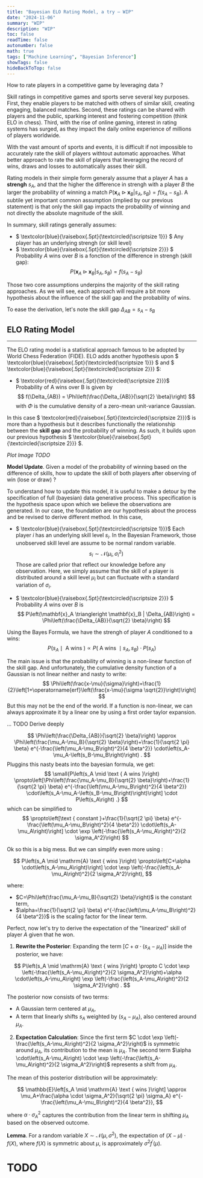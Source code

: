 ```yaml
---
title: "Bayesian ELO Rating Model, a try — WIP"
date: "2024-11-06"
summary: "WIP"
description: "WIP"
toc: false
readTime: false
autonumber: false
math: true
tags: ["Machine Learning", "Bayesian Inference"]
showTags: false
hideBackToTop: false
---
```


How to rate players in a competitive game by leveraging data ?

Skill ratings in competitive games and sports serve several key purposes.
First, they enable players to be matched with others of similar skill, creating engaging, balanced matches.
Second, these ratings can be shared with players and the public, sparking interest and fostering competition (think ELO in chess).
Third, with the rise of online gaming, interest in rating systems has surged, as they impact the daily online experience of millions of players worldwide.

With the vast amount of sports and events, it is difficult if not impossible to accurately rate the skill of players withtout automatic approaches.
What better approach to rate the skill of players that leveraging the record of wins, draws and losses to automatically asses their skill.

Rating models in their simple form generaly assume that a player $A$ has a  **strengh** $s_A$, and that the higher the difference in strengh with a player $B$ the larger the probability of winning a match $P\left(\mathbf{x}_A \triangleright \mathbf{x}_B | s_A, s_B\right) = f(s_A - s_B)$. 
A subtile yet important common assumption (implied by our previous statement) is that only the skill gap impacts the probability of winning and not directly the absolute magnitude of the skill.

In summary, skill ratings generally assumes: 
- $ \textcolor{blue}{\raisebox{.5pt}{\textcircled{\scriptsize 1}}} $ Any player has an underlying strengh (or skill level)
- $ \textcolor{blue}{\raisebox{.5pt}{\textcircled{\scriptsize 2}}} $ Probability $A$ wins over $B$ is a fonction of the difference in strengh (skill gap):
$$
P\left(\mathbf{x}_A \triangleright \mathbf{x}_B | s_A, s_B\right) = f(s_A - s_B)
$$

Those two core assumptions underpins the majority of the skill rating approaches. 
As we will see, each approach will require a bit more hypothesis about the influence of the skill gap and the probability of wins.

To ease the derivation, let's note the skill gap $\Delta_{AB} = s_A - s_B$

## ELO Rating Model
---

The ELO rating model is a statistical approach famous to be adopted by World Chess Federation (FIDE).
ELO adds another hypothesis upon  $ \textcolor{blue}{\raisebox{.5pt}{\textcircled{\scriptsize 1}}} $ and $ \textcolor{blue}{\raisebox{.5pt}{\textcircled{\scriptsize 2}}} $: 

- $ \textcolor{red}{\raisebox{.5pt}{\textcircled{\scriptsize 2}}}$ Probability of A wins over B is given by 
$$ f(\Delta_{AB}) = \Phi\left(\frac{\Delta_{AB}}{\sqrt{2} \beta}\right) $$
with $\Phi$ is the cumulative density of a zero-mean unit-variance Gaussian. 

In this case $ \textcolor{red}{\raisebox{.5pt}{\textcircled{\scriptsize 2}}}$ is more than a hypothesis but it describes functionally the relationship between the **skill gap** and the probability of winning.
As such, it builds upon our previous hypothesis $ \textcolor{blue}{\raisebox{.5pt}{\textcircled{\scriptsize 2}}} $.

*Plot Image TODO*

**Model Update**. Given a model of the probability of winning based on the difference of skills, how to update the skill of both players after observing of win (lose or draw) ?

To understand how to update this model, it is useful to make a detour by the specification of  full (bayesian) data generative process.
This specification is the hypothesis space upon which we believe the observations are generated. 
In our case, the foundation are our hypothesis about the process and be revised to derive different method. 
In this case,  

- $ \textcolor{blue}{\raisebox{.5pt}{\textcircled{\scriptsize 1}}}$ Each player $i$ has an underlying skill level $s_i$. In the Bayesian Framework, those unobserved skill level are assume to be normal random variable.
$$
s_i \sim \mathcal{N}\left(\mu_i, \sigma_i^2\right)
$$
Those are called prior that reflect our knowledge before any observation. 
Here, we simply assume that the skill of a player is distributed around a skill level $\mu_i$ but can fluctuate with a standard variation of $\sigma_i$.

- $ \textcolor{blue}{\raisebox{.5pt}{\textcircled{\scriptsize 2}}} $ Probability $A$ wins over $B$ is
$$
P\left(\mathbf{x}_A \triangleright \mathbf{x}_B | \Delta_{AB}\right) = \Phi\left(\frac{\Delta_{AB}}{\sqrt{2} \beta}\right)
$$

Using the Bayes Formula, we have the strengh of player $A$ conditioned to a wins:
$$
P\left(s_A \mid \text { A wins }\right) \propto P\left(\mathrm{~A} \text { wins } \mid s_A, s_B\right) \cdot P\left(s_A\right) 
$$

The main issue is that the probability of winning is a non-linear function of the skill gap.
And unfortunately, the cumulative density function of a Gaussian is not linear neither and nasty to write:
$$
\Phi\left(\frac{x-\mu}{\sigma}\right)=\frac{1}{2}\left[1+\operatorname{erf}\left(\frac{x-\mu}{\sigma \sqrt{2}}\right)\right]
$$
But this may not be the end of the world.
If a function is non-linear, we can always approximate it by a linear one by using a first order taylor expansion.

... TODO Derive deeply

$$
\Phi\left(\frac{\Delta_{AB}}{\sqrt{2} \beta}\right) \approx \Phi\left(\frac{\mu_A-\mu_B}{\sqrt{2} \beta}\right)+\frac{1}{\sqrt{2 \pi} \beta} e^{-\frac{\left(\mu_A-\mu_B\right)^2}{4 \beta^2}} \cdot\left(s_A-\mu_A-\left(s_B-\mu_B\right)\right) .
$$
Pluggins this nasty beats into the bayesian formula, we get:
$$
\small{P\left(s_A \mid \text { A wins }\right) \propto\left[\Phi\left(\frac{\mu_A-\mu_B}{\sqrt{2} \beta}\right)+\frac{1}{\sqrt{2 \pi} \beta} e^{-\frac{\left(\mu_A-\mu_B\right)^2}{4 \beta^2}} \cdot\left(s_A-\mu_A-\left(s_B-\mu_B\right)\right)\right] \cdot P\left(s_A\right) .}
$$
which can be simplified to
$$
\propto\left[\text { constant }+\frac{1}{\sqrt{2 \pi} \beta} e^{-\frac{\left(\mu_A-\mu_B\right)^2}{4 \beta^2}} \cdot\left(s_A-\mu_A\right)\right] \cdot \exp \left(-\frac{\left(s_A-\mu_A\right)^2}{2 \sigma_A^2}\right) 
$$

Ok so this is a big mess. 
But we can simplify even more using : 

$$
P\left(s_A \mid \mathrm{A} \text { wins }\right) \propto\left[C+\alpha \cdot\left(s_A-\mu_A\right)\right] \cdot \exp \left(-\frac{\left(s_A-\mu_A\right)^2}{2 \sigma_A^2}\right),
$$

where:
- $C=\Phi\left(\frac{\mu_A-\mu_B}{\sqrt{2} \beta}\right)$ is the constant term,
- $\alpha=\frac{1}{\sqrt{2 \pi} \beta} e^{-\frac{\left(\mu_A-\mu_B\right)^2}{4 \beta^2}}$ is the scaling factor for the linear term.

Perfect, now let's try to derive the expectation of the "linearized" skill of player $A$ given that he won.

1. **Rewrite the Posterior**: Expanding the term $\left[C+\alpha \cdot\left(s_A-\mu_A\right)\right]$ inside the posterior, we have:

$$
P\left(s_A \mid \mathrm{A} \text { wins }\right) \propto C \cdot \exp \left(-\frac{\left(s_A-\mu_A\right)^2}{2 \sigma_A^2}\right)+\alpha \cdot\left(s_A-\mu_A\right) \exp \left(-\frac{\left(s_A-\mu_A\right)^2}{2 \sigma_A^2}\right) .
$$


The posterior now consists of two terms:
- A Gaussian term centered at $\mu_A$,
- A term that linearly shifts $s_A$ weighted by $\left(s_A-\mu_A\right)$, also centered around $\mu_A$.

2. **Expectation Calculation**: Since the first term $C \cdot \exp \left(-\frac{\left(s_A-\mu_A\right)^2}{2 \sigma_A^2}\right)$ is symmetric around $\mu_A$, its contribution to the mean is $\mu_A$. The second term $\alpha \cdot\left(s_A-\mu_A\right) \cdot \exp \left(-\frac{\left(s_A-\mu_A\right)^2}{2 \sigma_A^2}\right)$ represents a shift from $\mu_A$.

The mean of this posterior distribution will be approximately:

$$
\mathbb{E}\left[s_A \mid \mathrm{A} \text { wins }\right] \approx \mu_A+\frac{\alpha \cdot \sigma_A^2}{\sqrt{2 \pi} \sigma_A} e^{-\frac{\left(\mu_A-\mu_B\right)^2}{4 \beta^2}},
$$

where $\alpha \cdot \sigma_A^2$ captures the contribution from the linear term in shifting $\mu_A$ based on the observed outcome.

**Lemma**. For a random variable $X \sim \mathcal{N}\left(\mu, \sigma^2\right)$, the expectation of $(X-\mu) \cdot f(X)$, where $f(X)$ is symmetric about $\mu$, is approximately $\sigma^2 f^{\prime}(\mu)$.

# TODO